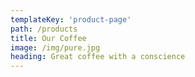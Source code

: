 ```yaml
---
templateKey: 'product-page'
path: /products
title: Our Coffee
image: /img/pure.jpg
heading: Great coffee with a conscience
---
```

